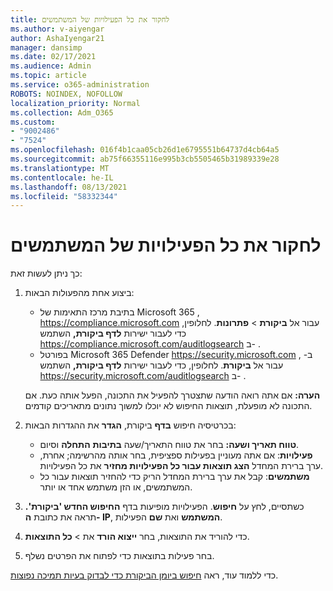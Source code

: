 ```yaml
---
title: לחקור את כל הפעילויות של המשתמשים
ms.author: v-aiyengar
author: AshaIyengar21
manager: dansimp
ms.date: 02/17/2021
ms.audience: Admin
ms.topic: article
ms.service: o365-administration
ROBOTS: NOINDEX, NOFOLLOW
localization_priority: Normal
ms.collection: Adm_O365
ms.custom:
- "9002486"
- "7524"
ms.openlocfilehash: 016f4b1caa05cb26d1e6795551b64737d4cb64a5
ms.sourcegitcommit: ab75f66355116e995b3cb5505465b31989339e28
ms.translationtype: MT
ms.contentlocale: he-IL
ms.lasthandoff: 08/13/2021
ms.locfileid: "58332344"
---
```

# <a name="investigate-all-the-users-activities"></a>לחקור את כל הפעילויות של המשתמשים

כך ניתן לעשות זאת:

1. ביצוע אחת מהפעולות הבאות:
   - בתיבת מרכז התאימות של Microsoft 365 , <https://compliance.microsoft.com> עבור אל **ביקורת** \> **פתרונות**. לחלופין, כדי לעבור ישירות **לדף ביקורת,** השתמש <https://compliance.microsoft.com/auditlogsearch> ב- .
   - בפורטל Microsoft 365 Defender <https://security.microsoft.com> ב- , עבור אל **ביקורת**. לחלופין, כדי לעבור ישירות **לדף ביקורת,** השתמש <https://security.microsoft.com/auditlogsearch> ב- .

    **הערה:** אם אתה רואה הודעה שתצטרך להפעיל את התכונה, הפעל אותה כעת. אם התכונה לא מופעלת, תוצאות החיפוש לא יוכלו למשוך נתונים מתאריכים קודמים.

2. בכרטיסיה חיפוש **בדף** ביקורת, **הגדר** את ההגדרות הבאות:
   - **טווח תאריך ושעה:** בחר את טווח התאריך/שעה **בתיבות** **התחלה** וסיום.
   - **פעילויות**: אם אתה מעוניין בפעילות ספציפית, בחר אותה מהרשימה; אחרת, ערך ברירת המחדל **הצג תוצאות עבור כל הפעילויות מחזיר** את כל הפעילויות.
   - **משתמשים**: קבל את ערך ברירת המחדל הריק כדי להחזיר תוצאות עבור כל המשתמשים, או הזן משתמש אחד או יותר.

3. כשתסיים, לחץ על **חיפוש**. הפעילויות מופיעות בדף **החיפוש החדש 'ביקורת'.** תראה את כתובת **ה- IP**, **המשתמש** ואת **שם** הפעילות.

4. כדי להוריד את התוצאות, בחר **ייצוא הורד** את \> **כל התוצאות**.

5. בחר פעילות בתוצאות כדי לפתוח את הפרטים נשלף.

כדי ללמוד עוד, ראה [חיפוש ביומן הביקורת כדי לבדוק בעיות תמיכה נפוצות](https://docs.microsoft.com/microsoft-365/compliance/auditing-troubleshooting-scenarios).
